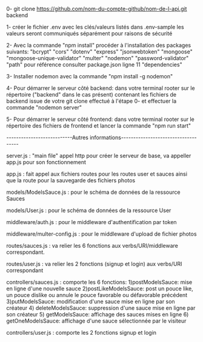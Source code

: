 0- git clone https://github.com/nom-du-compte-github/nom-de-l-api.git backend 

1- créer le fichier .env avec les clés/valeurs listés dans .env-sample
    les valeurs seront communiqués séparément pour raisons de sécurité

2- Avec la commande "npm install" procéder à l'installation des packages suivants:
    "bcrypt"
    "cors"
    "dotenv"
    "express"
    "jsonwebtoken"
    "mongoose"
    "mongoose-unique-validator"
    "multer"
    "nodemon"
    "password-validator"
    "path"
pour référence consulter package.json ligne 11 "dependencies"

3- Installer nodemon avec la commande "npm install -g nodemon"

4- Pour démarrer le serveur côté backend: dans votre terminal rooter sur le répertoire ("backend" dans le cas présent) contenant les fichiers de backend issue de votre git clone effectué à l'étape 0- et effectuer la commande
"nodemon server"

5- Pour démarrer le serveur côté frontend: dans votre terminal rooter sur le répertoire des fichiers de frontend et lancer la commande "npm run start"



---------------------------Autres informations------------------------------------

server.js   : "main file" appel http pour créer le serveur de base, va appeller app.js pour son fonctionnement

app.js  :  fait appel aux fichiers routes pour les routes user et sauces 
ainsi que la route pour la sauvegarde des fichiers photos

models/ModelsSauce.js :  pour le schéma de données de la ressource Sauces

models/User.js : pour le schéma de données de la ressource User

middleware/auth.js : pour le middleware d'authentification par token

middleware/multer-config.js : pour le middleware d'upload de fichier photos

routes/sauces.js : va relier les 6 fonctions aux verbs/URI/middleware 
correspondant. 

routes/user.js : va relier les 2 fonctions (signup et login) aux verbs/URI correspondant

controllers/sauces.js : comporte les 6 fonctions:
    1)postModelsSauce: mise en ligne d'une nouvelle sauce
    2)postLikeModelsSauce: post un pouce like, un pouce dislike ou annule le pouce favorable ou défavorable précédent 
    3)putModelsSauce: modification d'une sauce mise en ligne par son créateur 
    4) deleteModelsSauce: suppression d'une sauce mise en ligne par son créateur
    5) getModelsSauce: affichage des sauces mises en ligne
    6) getOneModelsSauce: affichage d'une sauce sélectionnée par le visiteur

controllers/user.js : comporte les 2 fonctions signup et login 